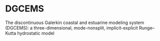 # DGCEMS
The discontinuous Galerkin coastal and estuarine modeling system (DGCEMS): a three-dimensional, mode-nonsplit, implicit-explicit Runge–Kutta hydrostatic model

